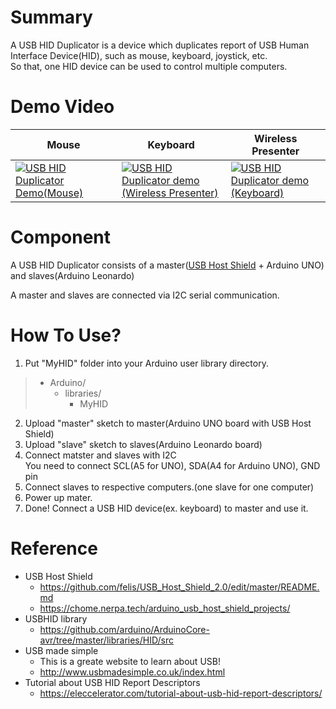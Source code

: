 # Summary
A USB HID Duplicator is a device which duplicates report of USB Human Interface Device(HID), such as mouse, keyboard, joystick, etc.  
So that, one HID device can be used to control multiple computers.

# Demo Video
|Mouse    |Keyboard | Wireless Presenter     |
|---------|---------|------------------------|
|[![USB HID Duplicator Demo(Mouse)](http://img.youtube.com/vi/KWI-PguVAN8/0.jpg)](http://www.youtube.com/watch?v=https://www.youtube.com/watch?v=KWI-PguVAN8 "USB HID Duplicator Demo(Mouse)")     |[![USB HID Duplicator demo (Wireless Presenter)](http://img.youtube.com/vi/Hjw7fimRGSo/0.jpg)](http://www.youtube.com/watch?v=https://www.youtube.com/watch?v=Hjw7fimRGSo "USB HID Duplicator demo (Wireless Presenter)")   |[![USB HID Duplicator demo (Keyboard)](http://img.youtube.com/vi/Ez5Jvu0lLoQ/0.jpg)](http://www.youtube.com/watch?v=https://www.youtube.com/watch?v=Ez5Jvu0lLoQ "USB HID Duplicator demo (Keyboard)")   |

# Component
A USB HID Duplicator consists of a master([USB Host Shield](https://github.com/felis/USB_Host_Shield_2.0) + Arduino UNO) and slaves(Arduino Leonardo)

A master and slaves are connected via I2C serial communication.

# How To Use?
1. Put "MyHID" folder into your Arduino user library directory.
> * Arduino/
>    * libraries/
>        * MyHID
2. Upload "master" sketch to master(Arduino UNO board with USB Host Shield)
3. Upload "slave" sketch to slaves(Arduino Leonardo board)
4. Connect matster and slaves with I2C  
     You need to connect SCL(A5 for UNO), SDA(A4 for Arduino UNO), GND pin
 5. Connect slaves to respective computers.(one slave for one computer)
 6. Power up mater.
 7. Done! Connect a USB HID device(ex. keyboard) to master and use it.

# Reference
* USB Host Shield
  * https://github.com/felis/USB_Host_Shield_2.0/edit/master/README.md
  * https://chome.nerpa.tech/arduino_usb_host_shield_projects/
* USBHID library  
  * https://github.com/arduino/ArduinoCore-avr/tree/master/libraries/HID/src
* USB made simple
  * This is a greate website to learn about USB!
  * http://www.usbmadesimple.co.uk/index.html
* Tutorial about USB HID Report Descriptors
  * https://eleccelerator.com/tutorial-about-usb-hid-report-descriptors/

